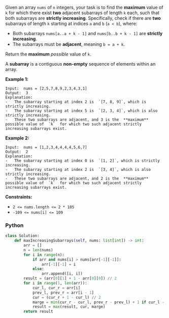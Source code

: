 Given an array  `nums`  of  `n`  integers, your task is to find the  **maximum**  value of  `k`  for which there exist  **two**  adjacent  subarrays  of length  `k`  each, such that both subarrays are  **strictly**  **increasing**. Specifically, check if there are  **two**  subarrays of length  `k`  starting at indices  `a`  and  `b`  (`a < b`), where:

-   Both subarrays  `nums[a..a + k - 1]`  and  `nums[b..b + k - 1]`  are  **strictly increasing**.
-   The subarrays must be  **adjacent**, meaning  `b = a + k`.

Return the  **maximum**  _possible_  value of  `k`.

A  **subarray**  is a contiguous  **non-empty**  sequence of elements within an array.

**Example 1:**
```
Input:  nums = [2,5,7,8,9,2,3,4,3,1]
Output:  3
Explanation:
-   The subarray starting at index 2 is  `[7, 8, 9]`, which is strictly increasing.
-   The subarray starting at index 5 is  `[2, 3, 4]`, which is also strictly increasing.
-   These two subarrays are adjacent, and 3 is the  **maximum**  possible value of  `k`  for which two such adjacent strictly increasing subarrays exist.
```

**Example 2:**
```
Input:  nums = [1,2,3,4,4,4,4,5,6,7]
Output:  2
Explanation:
-   The subarray starting at index 0 is  `[1, 2]`, which is strictly increasing.
-   The subarray starting at index 2 is  `[3, 4]`, which is also strictly increasing.
-   These two subarrays are adjacent, and 2 is the  **maximum**  possible value of  `k`  for which two such adjacent strictly increasing subarrays exist.
```

**Constraints:**

-   `2 <= nums.length <= 2 * 105`
-   `-109 <= nums[i] <= 109`


### Python
```py
class Solution:
    def maxIncreasingSubarrays(self, nums: list[int]) -> int:
        arr = []
        n = len(nums)
        for i in range(n):
            if arr and nums[i] > nums[arr[-1][-1]]:
                arr[-1][-1] = i
            else:
                arr.append([i, i])
        result = (arr[0][1] + 1 - arr[0][0]) // 2
        for i in range(1, len(arr)):
            cur_l, cur_r = arr[i]
            prev_l, prev_r = arr[i - 1]
            cur = (cur_r + 1 - cur_l) // 2
            marge = min(cur_r - cur_l, prev_r - prev_l) + 1 if cur_l - prev_r == 1 else 0
            result = max(result, cur, marge)
        return result
```